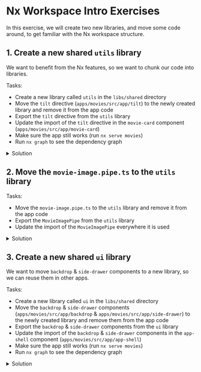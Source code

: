 # Nx Workspace Intro Exercises

In this exercise, we will create two new libraries, and move some code around, to get familiar with the Nx workspace structure.

## 1. Create a new shared `utils` library

We want to benefit from the Nx features, so we want to chunk our code into libraries. 

Tasks:
- Create a new library called `utils` in the `libs/shared` directory
- Move the `tilt` directive (`apps/movies/src/app/tilt`) to the newly created library and remove it from the app code
- Export the `tilt` directive from the `utils` library
- Update the import of the `tilt` directive in the `movie-card` component (`apps/movies/src/app/movie-card`)
- Make sure the app still works (run `nx serve movies`)
- Run `nx graph` to see the dependency graph

<details>
  <summary>Solution</summary>

1. Create library

```bash
npx nx generate @nx/angular:library --name=utils --directory=libs/shared --no-interactive
```

> [!TIP]
> Optionally remove the component created by default

2. Copy the tilt directive from the app code to the newly created library 

Drag and drop the files from the app code to the library folder (`libs/shared/utils/src/lib/tilt`), or use the following commands:

```bash
# mac / linux
cp apps/movies/src/app/tilt/tilt.directive.ts libs/shared/utils/src/lib/tilt/tilt.directive.ts
cp apps/movies/src/app/tilt/tilt.directive.spec.ts libs/shared/utils/src/lib/tilt/tilt.directive.spec.ts

# windows
copy apps\movies\src\app\tilt\tilt.directive.ts libs\shared\utils\src\lib\tilt\tilt.directive.ts
copy apps\movies\src\app\tilt\tilt.directive.spec.ts libs\shared\utils\src\lib\tilt\tilt.directive.spec.ts
```

> [!IMPORTANT]
> Delete the files from the app code

3. Export the `tilt` directive from the `utils` library

```ts
// libs/shared/utils/src/index.ts
export * from './lib/tilt/tilt.directive';
```

4. Update the import of the `tilt` directive in the `movie-card` component

```ts
// apps/movies/src/app/movie-card/movie-card.component.ts
import { TiltDirective } from '@ws-nx-enschede-81223/shared/utils';
```

5. Make sure the app still works

```bash
npx nx serve movies
```

6. Run `nx graph` to see the dependency graph

```bash
npx nx graph
```

It should look something like this:

[![Nx Graph](./images/1.project-graph.png)](./assets/1.project-graph.png)

</details>

## 2. Move the `movie-image.pipe.ts` to the `utils` library

Tasks:
- Move the `movie-image.pipe.ts` to the `utils` library and remove it from the app code
- Export the `MovieImagePipe` from the `utils` library
- Update the import of the `MovieImagePipe` everywhere it is used

<details>
  <summary>Solution</summary>

1. Move the `movie-image.pipe.ts` to the `utils` library and remove it from the app code

Drag and drop the files from the app code to the library folder (`libs/shared/utils/src/lib/movie-image.pipe.ts`), or use the following commands:

```bash
# mac / linux
cp apps/movies/src/app/movie/movie-image.pipe.ts libs/shared/utils/src/lib/movie-image.pipe.ts

# windows
copy apps\movies\src\app\movie\movie-image.pipe.ts libs\shared\utils\src\lib\movie-image.pipe.ts
```

> [!IMPORTANT]
> Delete the files from the app code

2. Export the `MovieImagePipe` from the `utils` library

```ts
// libs/shared/utils/src/index.ts
export * from './lib/movie-image.pipe';
```

3. Update the import of the `MovieImagePipe` everywhere it is used

```ts
// apps/movies/src/app/movie/movie-card.component.ts
// apps/movies/src/app/movie/movie-search-control.component.ts
// apps/movies/src/app/movie/movie-detail-page.component.ts

import { MovieImagePipe } from '@ws-nx-enschede-81223/shared/utils';
```

</details>


## 3. Create a new shared `ui` library

We want to move `backdrop` & `side-drawer` components to a new library, so we can reuse them in other apps.

Tasks:
- Create a new library called `ui` in the `libs/shared` directory
- Move the `backdrop` & `side-drawer` components (`apps/movies/src/app/backdrop` & `apps/movies/src/app/side-drawer`) to the newly created library and remove them from the app code
- Export the `backdrop` & `side-drawer` components from the `ui` library
- Update the import of the `backdrop` & `side-drawer` components in the `app-shell` component (`apps/movies/src/app/app-shell`)
- Make sure the app still works (run `nx serve movies`)
- Run `nx graph` to see the dependency graph

<details>
  <summary>Solution</summary>

1. Create library

```bash
npx nx generate @nx/angular:library --name=ui --directory=libs/shared --no-interactive
```

> [!TIP]
> Optionally remove the component created by default

2. Copy the `backdrop` & `side-drawer` components from the app code to the newly created library

Drag and drop the files from the app code to the library folder (`libs/shared/ui/src/lib/backdrop` & `libs/shared/ui/src/lib/side-drawer`), or use the following commands:

```bash
# mac / linux
mkdir libs/shared/ui/src/lib/backdrop
mkdir libs/shared/ui/src/lib/side-drawer
cp apps/movies/src/app/ui/component/backdrop/* libs/shared/ui/src/lib/backdrop/
cp apps/movies/src/app/ui/component/side-drawer/* libs/shared/ui/src/lib/side-drawer/

# windows
mkdir libs\shared\ui\src\lib\backdrop
mkdir libs\shared\ui\src\lib\side-drawer
copy apps\movies\src\app\ui\component\backdrop\* libs\shared\ui\src\lib\backdrop\
copy apps\movies\src\app\ui\component\side-drawer\* libs\shared\ui\src\lib\side-drawer\
```

> [!IMPORTANT]
> Delete the files from the app code

3. Export the `backdrop` & `side-drawer` components from the `ui` library

```ts
// libs/shared/ui/src/index.ts
export * from './lib/backdrop/backdrop.component';
export * from './lib/side-drawer/side-drawer.component';
```

4. Update the import of the `backdrop` & `side-drawer` components in the `app-shell` component and `side-drawer` component

```ts
// apps/movies/src/app/app-shell/app-shell.component.ts
import { SideDrawerComponent } from '@ws-nx-enschede-81223/shared/ui';

// apps/movies/src/app/side-drawer/side-drawer.component.ts
import { BackdropComponent } from '@ws-nx-enschede-81223/shared/ui';
```

5. Make sure the app still works

```bash
npx nx serve movies
```

6. Run `nx graph` to see the dependency graph

```bash
npx nx graph
```

It should look something like this:

[![Nx Graph](./images/2.project-graph.png)](./assets/2.project-graph.png)

</details>
